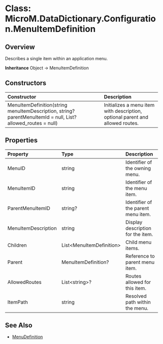 # Class: MicroM.DataDictionary.Configuration.MenuItemDefinition
## Overview
Describes a single item within an application menu.

**Inheritance**
Object -> MenuItemDefinition

## Constructors
| Constructor | Description |
|:------------|:-------------|
| MenuItemDefinition(string menuItemDescription, string? parentMenuItemId = null, List<string>? allowed_routes = null) | Initializes a menu item with description, optional parent and allowed routes. |

## Properties
| Property | Type | Description |
|:------------|:-------------|:-------------|
| MenuID | string | Identifier of the owning menu. |
| MenuItemID | string | Identifier of the menu item. |
| ParentMenuItemID | string? | Identifier of the parent menu item. |
| MenuItemDescription | string | Display description for the item. |
| Children | List&lt;MenuItemDefinition&gt; | Child menu items. |
| Parent | MenuItemDefinition? | Reference to parent menu item. |
| AllowedRoutes | List&lt;string&gt;? | Routes allowed for this item. |
| ItemPath | string | Resolved path within the menu. |

## See Also
- [MenuDefinition](../MenuDefinition/index.md)
